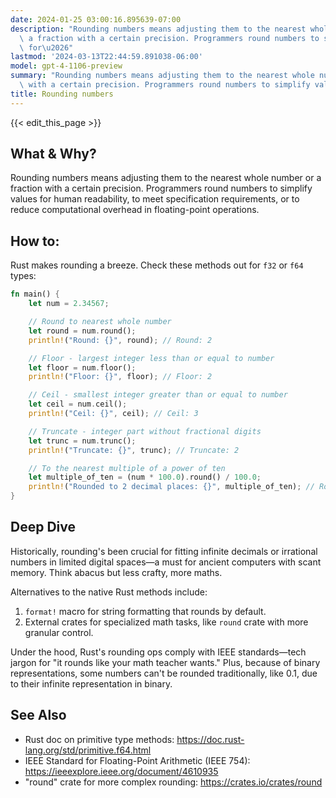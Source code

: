 ```yaml
---
date: 2024-01-25 03:00:16.895639-07:00
description: "Rounding numbers means adjusting them to the nearest whole number or\
  \ a fraction with a certain precision. Programmers round numbers to simplify values\
  \ for\u2026"
lastmod: '2024-03-13T22:44:59.891038-06:00'
model: gpt-4-1106-preview
summary: "Rounding numbers means adjusting them to the nearest whole number or a fraction\
  \ with a certain precision. Programmers round numbers to simplify values for\u2026"
title: Rounding numbers
---
```


{{< edit_this_page >}}

## What & Why?
Rounding numbers means adjusting them to the nearest whole number or a fraction with a certain precision. Programmers round numbers to simplify values for human readability, to meet specification requirements, or to reduce computational overhead in floating-point operations.

## How to:
Rust makes rounding a breeze. Check these methods out for `f32` or `f64` types:

```rust
fn main() {
    let num = 2.34567;

    // Round to nearest whole number
    let round = num.round();
    println!("Round: {}", round); // Round: 2

    // Floor - largest integer less than or equal to number
    let floor = num.floor();
    println!("Floor: {}", floor); // Floor: 2

    // Ceil - smallest integer greater than or equal to number
    let ceil = num.ceil();
    println!("Ceil: {}", ceil); // Ceil: 3

    // Truncate - integer part without fractional digits
    let trunc = num.trunc();
    println!("Truncate: {}", trunc); // Truncate: 2

    // To the nearest multiple of a power of ten
    let multiple_of_ten = (num * 100.0).round() / 100.0;
    println!("Rounded to 2 decimal places: {}", multiple_of_ten); // Rounded to 2 decimal places: 2.35
}
```

## Deep Dive
Historically, rounding's been crucial for fitting infinite decimals or irrational numbers in limited digital spaces—a must for ancient computers with scant memory. Think abacus but less crafty, more maths.

Alternatives to the native Rust methods include:
1. `format!` macro for string formatting that rounds by default.
2. External crates for specialized math tasks, like `round` crate with more granular control.

Under the hood, Rust's rounding ops comply with IEEE standards—tech jargon for "it rounds like your math teacher wants." Plus, because of binary representations, some numbers can't be rounded traditionally, like 0.1, due to their infinite representation in binary.

## See Also
- Rust doc on primitive type methods: https://doc.rust-lang.org/std/primitive.f64.html
- IEEE Standard for Floating-Point Arithmetic (IEEE 754): https://ieeexplore.ieee.org/document/4610935
- "round" crate for more complex rounding: https://crates.io/crates/round
